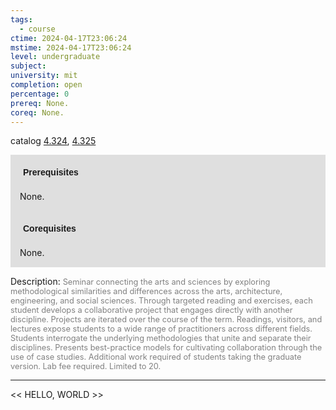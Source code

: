 ```yaml
---
tags:
  - course
ctime: 2024-04-17T23:06:24
mstime: 2024-04-17T23:06:24
level: undergraduate
subject: 
university: mit
completion: open
percentage: 0
prereq: None.
coreq: None.
---
```


catalog [4.324](http://student.mit.edu/catalog/m4c.html#4.324), [4.325](http://student.mit.edu/catalog/m4c.html#4.325)

<span style="display: block; padding: 15px; background-color: rgb(100, 100, 100, 0.2);"><font id="m_prereq3092_0" style="display: block; font-family: Arial, sans-serif; font-weight: bold; padding: 5px">Prerequisites</font><br><span id="prereq3092_0">None.</span></span>
<span style="display: block; padding: 15px; background-color: rgb(100, 100, 100, 0.2);"><font id="m_coreq3092_0" style="display: block; font-family: Arial, sans-serif; font-weight: bold; padding: 5px">Corequisites</font><br><span id="coreq3092_0">None.</span></span>

<font style="">Description:</font>
<font style="color: grey; font-size: 0.8rem;">Seminar connecting the arts and sciences by exploring methodological similarities and differences across the arts, architecture, engineering, and social sciences. Through targeted reading and exercises, each student develops a collaborative project that engages directly with another discipline. Projects are iterated over the course of the term. Readings, visitors, and lectures expose students to a wide range of practitioners across different fields. Students interrogate the underlying methodologies that unite and separate their disciplines. Presents best-practice models for cultivating collaboration through the use of case studies. Additional work required of students taking the graduate version. Lab fee required. Limited to 20.</font>



---

<< HELLO, WORLD >>
